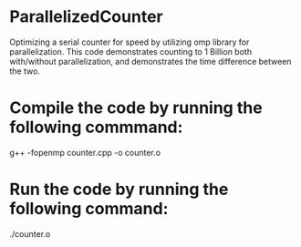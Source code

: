 # ParallelizedCounter
Optimizing a serial counter for speed by utilizing omp library for parallelization. This code demonstrates counting to 1 Billion both with/without parallelization, and demonstrates the time difference between the two.

# Compile the code by running the following commmand:
g++ -fopenmp counter.cpp -o counter.o

# Run the code by running the following command:
./counter.o
